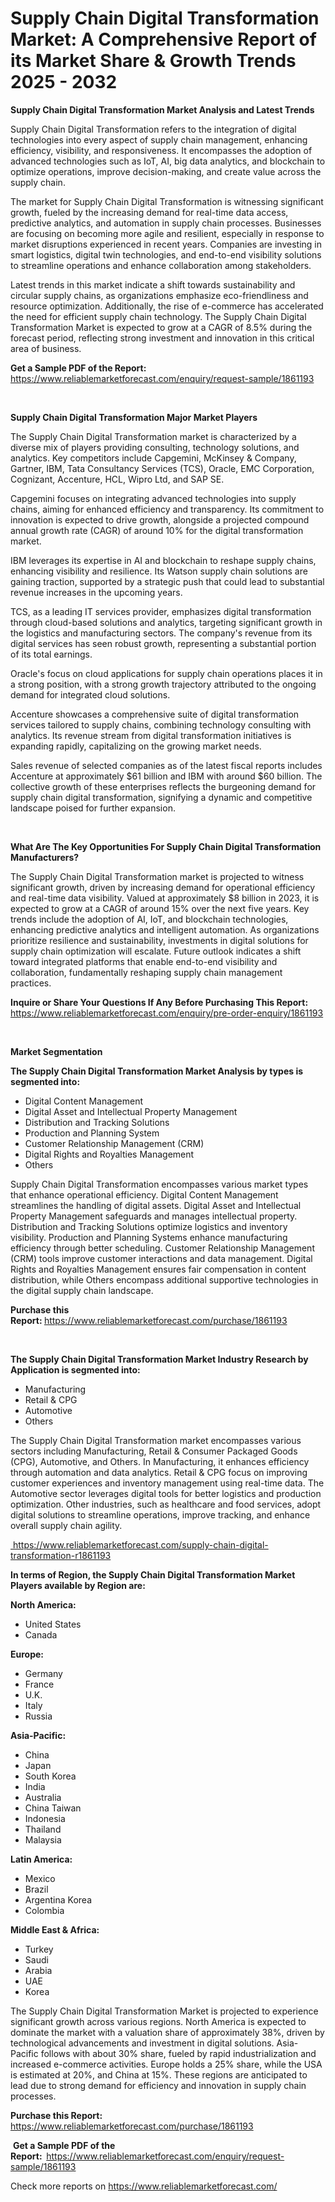 <p><h1>Supply Chain Digital Transformation Market: A Comprehensive Report of its Market Share & Growth Trends 2025 - 2032</h1></p><p><strong>Supply Chain Digital Transformation Market Analysis and Latest Trends</strong></p>
<p><p>Supply Chain Digital Transformation refers to the integration of digital technologies into every aspect of supply chain management, enhancing efficiency, visibility, and responsiveness. It encompasses the adoption of advanced technologies such as IoT, AI, big data analytics, and blockchain to optimize operations, improve decision-making, and create value across the supply chain.</p><p>The market for Supply Chain Digital Transformation is witnessing significant growth, fueled by the increasing demand for real-time data access, predictive analytics, and automation in supply chain processes. Businesses are focusing on becoming more agile and resilient, especially in response to market disruptions experienced in recent years. Companies are investing in smart logistics, digital twin technologies, and end-to-end visibility solutions to streamline operations and enhance collaboration among stakeholders.</p><p>Latest trends in this market indicate a shift towards sustainability and circular supply chains, as organizations emphasize eco-friendliness and resource optimization. Additionally, the rise of e-commerce has accelerated the need for efficient supply chain technology. The Supply Chain Digital Transformation Market is expected to grow at a CAGR of 8.5% during the forecast period, reflecting strong investment and innovation in this critical area of business.</p></p>
<p><strong>Get a Sample PDF of the Report:&nbsp;</strong> <a href="https://www.reliablemarketforecast.com/enquiry/request-sample/1861193?utm_campaign=1834&utm_medium=2&utm_source=Github&utm_content=ia&utm_term=11032025&utm_id=supply-chain-digital-transformation">https://www.reliablemarketforecast.com/enquiry/request-sample/1861193</a></p>
<p>&nbsp;</p>
<p><strong>Supply Chain Digital Transformation Major Market Players</strong></p>
<p><p>The Supply Chain Digital Transformation market is characterized by a diverse mix of players providing consulting, technology solutions, and analytics. Key competitors include Capgemini, McKinsey & Company, Gartner, IBM, Tata Consultancy Services (TCS), Oracle, EMC Corporation, Cognizant, Accenture, HCL, Wipro Ltd, and SAP SE. </p><p>Capgemini focuses on integrating advanced technologies into supply chains, aiming for enhanced efficiency and transparency. Its commitment to innovation is expected to drive growth, alongside a projected compound annual growth rate (CAGR) of around 10% for the digital transformation market. </p><p>IBM leverages its expertise in AI and blockchain to reshape supply chains, enhancing visibility and resilience. Its Watson supply chain solutions are gaining traction, supported by a strategic push that could lead to substantial revenue increases in the upcoming years.</p><p>TCS, as a leading IT services provider, emphasizes digital transformation through cloud-based solutions and analytics, targeting significant growth in the logistics and manufacturing sectors. The company's revenue from its digital services has seen robust growth, representing a substantial portion of its total earnings.</p><p>Oracle's focus on cloud applications for supply chain operations places it in a strong position, with a strong growth trajectory attributed to the ongoing demand for integrated cloud solutions. </p><p>Accenture showcases a comprehensive suite of digital transformation services tailored to supply chains, combining technology consulting with analytics. Its revenue stream from digital transformation initiatives is expanding rapidly, capitalizing on the growing market needs.</p><p>Sales revenue of selected companies as of the latest fiscal reports includes Accenture at approximately $61 billion and IBM with around $60 billion. The collective growth of these enterprises reflects the burgeoning demand for supply chain digital transformation, signifying a dynamic and competitive landscape poised for further expansion.</p></p>
<p>&nbsp;</p>
<p><strong>What Are The Key Opportunities For Supply Chain Digital Transformation Manufacturers?</strong></p>
<p><p>The Supply Chain Digital Transformation market is projected to witness significant growth, driven by increasing demand for operational efficiency and real-time data visibility. Valued at approximately $8 billion in 2023, it is expected to grow at a CAGR of around 15% over the next five years. Key trends include the adoption of AI, IoT, and blockchain technologies, enhancing predictive analytics and intelligent automation. As organizations prioritize resilience and sustainability, investments in digital solutions for supply chain optimization will escalate. Future outlook indicates a shift toward integrated platforms that enable end-to-end visibility and collaboration, fundamentally reshaping supply chain management practices.</p></p>
<p><strong>Inquire or Share Your Questions If Any Before Purchasing This Report:</strong> <a href="https://www.reliablemarketforecast.com/enquiry/pre-order-enquiry/1861193?utm_campaign=1834&utm_medium=2&utm_source=Github&utm_content=ia&utm_term=11032025&utm_id=supply-chain-digital-transformation">https://www.reliablemarketforecast.com/enquiry/pre-order-enquiry/1861193</a></p>
<p>&nbsp;</p>
<p><strong>Market Segmentation</strong></p>
<p><strong>The Supply Chain Digital Transformation Market Analysis by types is segmented into:</strong></p>
<p><ul><li>Digital Content Management</li><li>Digital Asset and Intellectual Property Management</li><li>Distribution and Tracking Solutions</li><li>Production and Planning System</li><li>Customer Relationship Management (CRM)</li><li>Digital Rights and Royalties Management</li><li>Others</li></ul></p>
<p><p>Supply Chain Digital Transformation encompasses various market types that enhance operational efficiency. Digital Content Management streamlines the handling of digital assets. Digital Asset and Intellectual Property Management safeguards and manages intellectual property. Distribution and Tracking Solutions optimize logistics and inventory visibility. Production and Planning Systems enhance manufacturing efficiency through better scheduling. Customer Relationship Management (CRM) tools improve customer interactions and data management. Digital Rights and Royalties Management ensures fair compensation in content distribution, while Others encompass additional supportive technologies in the digital supply chain landscape.</p></p>
<p><strong>Purchase this Report:&nbsp;</strong><a href="https://www.reliablemarketforecast.com/purchase/1861193?utm_campaign=1834&utm_medium=2&utm_source=Github&utm_content=ia&utm_term=11032025&utm_id=supply-chain-digital-transformation">https://www.reliablemarketforecast.com/purchase/1861193</a></p>
<p>&nbsp;</p>
<p><strong>The Supply Chain Digital Transformation Market Industry Research by Application is segmented into:</strong></p>
<p><ul><li>Manufacturing</li><li>Retail & CPG</li><li>Automotive</li><li>Others</li></ul></p>
<p><p>The Supply Chain Digital Transformation market encompasses various sectors including Manufacturing, Retail & Consumer Packaged Goods (CPG), Automotive, and Others. In Manufacturing, it enhances efficiency through automation and data analytics. Retail & CPG focus on improving customer experiences and inventory management using real-time data. The Automotive sector leverages digital tools for better logistics and production optimization. Other industries, such as healthcare and food services, adopt digital solutions to streamline operations, improve tracking, and enhance overall supply chain agility.</p></p>
<p><a href="https://www.reliablemarketforecast.com/supply-chain-digital-transformation-r1861193?utm_campaign=1834&utm_medium=2&utm_source=Github&utm_content=ia&utm_term=11032025&utm_id=supply-chain-digital-transformation">&nbsp;https://www.reliablemarketforecast.com/supply-chain-digital-transformation-r1861193</a></p>
<p><strong>In terms of Region, the Supply Chain Digital Transformation Market Players available by Region are:</strong></p>
<p>
    <p> <strong> North America: </strong>
        <ul>
            <li>United States</li>
            <li>Canada</li>
        </ul>
        </p> 
    <p> <strong> Europe: </strong>
        <ul>
            <li>Germany</li>
            <li>France</li>
            <li>U.K.</li>
            <li>Italy</li>
            <li>Russia</li>
        </ul>
        </p> 
    <p> <strong> Asia-Pacific: </strong>
        <ul>
            <li>China</li>
            <li>Japan</li>
            <li>South Korea</li>
            <li>India</li>
            <li>Australia</li>
            <li>China Taiwan</li>
            <li>Indonesia</li>
            <li>Thailand</li>
            <li>Malaysia</li>
        </ul>
        </p> 
    <p> <strong> Latin America: </strong>
        <ul>
            <li>Mexico</li>
            <li>Brazil</li>
            <li>Argentina Korea</li>
            <li>Colombia</li>
        </ul>
        </p> 
    <p> <strong> Middle East & Africa: </strong>
        <ul>
            <li>Turkey</li>
            <li>Saudi</li>
            <li>Arabia</li>
            <li>UAE</li>
            <li>Korea</li>
        </ul>
    </p>
    </p>
<p><p>The Supply Chain Digital Transformation Market is projected to experience significant growth across various regions. North America is expected to dominate the market with a valuation share of approximately 38%, driven by technological advancements and investment in digital solutions. Asia-Pacific follows with about 30% share, fueled by rapid industrialization and increased e-commerce activities. Europe holds a 25% share, while the USA is estimated at 20%, and China at 15%. These regions are anticipated to lead due to strong demand for efficiency and innovation in supply chain processes.</p></p>
<p><strong>Purchase this Report: </strong><a href="https://www.reliablemarketforecast.com/purchase/1861193?utm_campaign=1834&utm_medium=2&utm_source=Github&utm_content=ia&utm_term=11032025&utm_id=supply-chain-digital-transformation">https://www.reliablemarketforecast.com/purchase/1861193</a></p>
<p>&nbsp;<strong>Get a Sample PDF of the Report:&nbsp;&nbsp;</strong><a href="https://www.reliablemarketforecast.com/enquiry/request-sample/1861193?utm_campaign=1834&utm_medium=2&utm_source=Github&utm_content=ia&utm_term=11032025&utm_id=supply-chain-digital-transformation">https://www.reliablemarketforecast.com/enquiry/request-sample/1861193</a></p>
<p><strong></strong></p>
<p>Check more reports on <a href="https://www.reliablemarketforecast.com/?utm_campaign=1834&utm_medium=2&utm_source=Github&utm_content=ia&utm_term=11032025&utm_id=supply-chain-digital-transformation">https://www.reliablemarketforecast.com/</a></p>